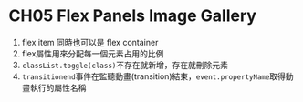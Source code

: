 **CH05 Flex Panels Image Gallery**
=============

1. flex item 同時也可以是 flex container
2. flex屬性用來分配每一個元素占用的比例
3. ```classList.toggle(class)```不存在就新增，存在就刪除元素
4. ```transitionend```事件在監聽動畫(transition)結束，```event.propertyName```取得動畫執行的屬性名稱
